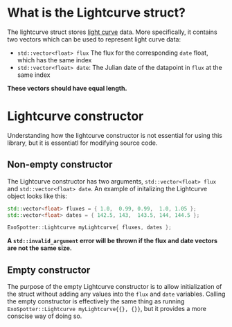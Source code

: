 # What is the Lightcurve struct?

The lightcurve struct stores [light curve](https://en.wikipedia.org/wiki/Light_curve) data. More specifically, it contains two vectors which can be used to represent light curve data:

- `std::vector<float> flux` The flux for the corresponding `date` float, which has the same index
- `std::vector<float> date`: The Julian date of the datapoint in `flux` at the same index

**These vectors should have equal length.**

# Lightcurve constructor

Understanding how the lightcurve constructor is not essential for using this library, but it is essentiatl for modifying source code.

## Non-empty constructor

The Lightcurve constructor has two arguments, `std::vector<float> flux` and `std::vector<float> date`. An example of initalizing the Lightcurve object looks like this:

```cpp
std::vector<float> fluxes = { 1.0,  0.99, 0.99,  1.0, 1.05 };
std::vector<float> dates = { 142.5, 143,  143.5, 144, 144.5 };

ExoSpotter::Lightcurve myLightcurve{ fluxes, dates };
```

**A `std::invalid_argument` error will be thrown if the flux and date vectors are not the same size.**

## Empty constructor

The purpose of the empty Lightcurve constructor is to allow initialization of the struct without adding any values into the `flux` and `date` variables. Calling the empty constructor is effectively the same thing as running `ExoSpotter::Lightcurve myLightcurve{{}, {}}`, but it provides a more conscise way of doing so.